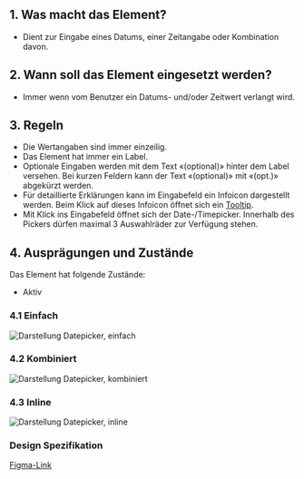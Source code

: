 ## 1. Was macht das Element?
*   Dient zur Eingabe eines Datums, einer Zeitangabe oder Kombination davon.

## 2. Wann soll das Element eingesetzt werden?
*   Immer wenn vom Benutzer ein Datums- und/oder Zeitwert verlangt wird.

## 3. Regeln
*   Die Wertangaben sind immer einzeilig.
*   Das Element hat immer ein Label.
*   Optionale Eingaben werden mit dem Text «(optional)» hinter dem Label versehen. Bei kurzen Feldern kann der Text «(optional)» mit «(opt.)» abgekürzt werden.
*   Für detaillierte Erklärungen kann im Eingabefeld ein Infoicon dargestellt werden. Beim Klick auf dieses Infoicon öffnet sich ein [Tooltip](https://digital.sbb.ch/de/mobile/module/tooltip). 
*   Mit Klick ins Eingabefeld öffnet sich der Date-/Timepicker. Innerhalb des Pickers dürfen maximal 3 Auswahlräder zur Verfügung stehen.

## 4. Ausprägungen und Zustände
Das Element hat folgende Zustände:
*   Aktiv

### 4.1 Einfach
![Darstellung Datepicker, einfach](https://raw.githubusercontent.com/sbb-design-systems/design-system-mobile-documentation/doku-update/documentation/picker/images/ME17_Einfach.png 'class: image')

### 4.2 Kombiniert
![Darstellung Datepicker, kombiniert](https://raw.githubusercontent.com/sbb-design-systems/design-system-mobile-documentation/doku-update/documentation/picker/images/ME17_Mehrfach.png 'class: image')

### 4.3 Inline
![Darstellung Datepicker, inline](https://raw.githubusercontent.com/sbb-design-systems/design-system-mobile-documentation/doku-update/documentation/picker/images/ME17_Inline.png 'class: image')

### Design Spezifikation
[Figma-Link](https://www.figma.com/file/WOtLIam1xwrqcgnAITsEhV/Design-System-Mobile?node-id=58%3A7021)